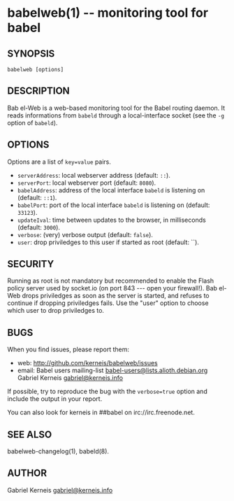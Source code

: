 babelweb(1) -- monitoring tool for babel
==============================

## SYNOPSIS

    babelweb [options]

## DESCRIPTION

Bab el-Web is a web-based monitoring tool for the Babel routing daemon.  It
reads informations from `babeld` through a local-interface socket (see the `-g`
option of `babeld`).

## OPTIONS

Options are a list of `key=value` pairs.

* `serverAddress`: local webserver address (default: `::`).
* `serverPort`: local webserver port (default: `8080`).
* `babelAddress`: address of the local interface `babeld` is listening on (default: `::1`).
* `babelPort`:  port of the local interface `babeld` is listening on (default: `33123`).
* `updateIval`: time between updates to the browser, in milliseconds (default: `3000`).
* `verbose`: (very) verbose output (default: `false`).
* `user`: drop priviledges to this user if started as root (default: ``).

## SECURITY
 
Running as root is not mandatory but recommended to enable the Flash policy
server used by socket.io (on port 843 --- open your firewall!).  Bab el-Web
drops priviledges as soon as the server is started, and refuses to continue if
dropping priviledges fails.  Use the "user" option to choose which user to drop
priviledges to.

## BUGS

When you find issues, please report them:

* web:
  <http://github.com/kerneis/babelweb/issues>
* email:
  Babel users mailing-list <babel-users@lists.alioth.debian.org>
  Gabriel Kerneis <gabriel@kerneis.info>

If possible, try to reproduce the bug with the `verbose=true` option and
include the output in your report.

You can also look for kerneis in ##babel on irc://irc.freenode.net.

## SEE ALSO

babelweb-changelog(1), babeld(8).

## AUTHOR

Gabriel Kerneis <gabriel@kerneis.info>
